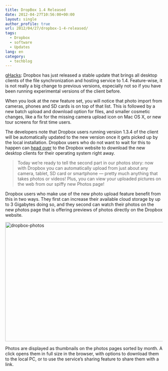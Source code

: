 ```yaml
---
title: DropBox 1.4 Released
date: 2012-04-27T10:56:00+00:00
layout: single
author_profile: true
url: 2012/04/27/dropbox-1-4-released/
tags:
  - Dropbox
  - software
  - Updates
lang: en
category: 
  - techblog
---
```

<a href="http://www.ghacks.net/2012/04/27/dropbox-1-4-released/" target="_blank">gHacks</a>: Dropbox has just released a stable update that brings all desktop clients of the file synchronization and hosting service to 1.4. Feature-wise, it is not really a big change to previous versions, especially not so if you have been running experimental versions of the client before. 

When you look at the new feature set, you will notice that photo import from cameras, phones and SD cards is on top of that list. This is followed by a new batch upload and download option for files, and smaller cosmetic changes, like a fix for the missing camera upload icon on Mac OS X, or new tour screens for first time users. 

The developers note that Dropbox users running version 1.3.4 of the client will be automatically updated to the new version once it gets picked up by the local installation. Dropbox users who do not want to wait for this to happen can [head over](https://www.dropbox.com/install) to the Dropbox website to download the new desktop clients for their operating system right away. 

> Today we’re ready to tell the second part in our photos story: now with Dropbox you can automatically upload from just about any camera, tablet, SD card or smartphone — pretty much anything that takes photos or videos! Plus, you can view your uploaded pictures on the web from our spiffy new Photos page!

Dropbox users who make use of the new photo upload feature benefit from this in two ways. They first can increase their available cloud storage by up to 3 Gigabytes doing so, and they second can watch their photos on the new photos page that is offering previews of photos directly on the Dropbox website. 

[<img title="dropbox-photos" border="0" alt="dropbox-photos" src="http://lh4.ggpht.com/-BogvRolxNE0/T5p0V3FGa8I/AAAAAAAAFvs/_8_10B3Cc4k/dropbox-photos_thumb.jpg?imgmax=800" width="546" height="381" />](http://lh5.ggpht.com/-OrQ_TjJUtgg/T5p0TDAW8MI/AAAAAAAAFvk/vFMxC58CIb4/s1600-h/dropbox-photos%25255B2%25255D.jpg) 

Photos are displayed as thumbnails on the photos pages sorted by month. A click opens them in full size in the browser, with options to download them to the local PC, or to use the service’s sharing feature to share them with a link.